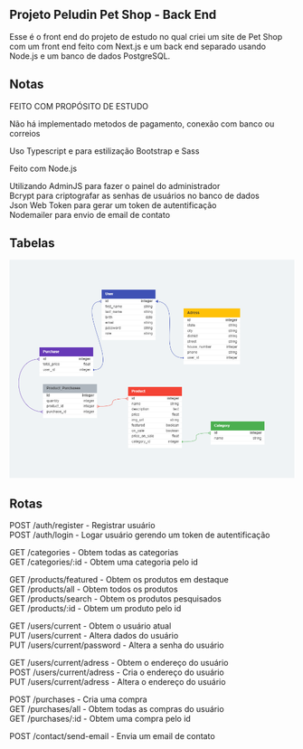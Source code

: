 ## Projeto Peludin Pet Shop - Back End

Esse é o front end do projeto de estudo no qual criei um site de Pet Shop com um front end feito com Next.js e um back end separado usando Node.js e um banco de dados PostgreSQL.

## Notas

FEITO COM PROPÓSITO DE ESTUDO

Não há implementado metodos de pagamento, conexão com banco ou correios

Uso Typescript e para estilização Bootstrap e Sass

Feito com Node.js

Utilizando AdminJS para fazer o painel do administrador  
Bcrypt para criptografar as senhas de usuários no banco de dados  
Json Web Token para gerar um token de autentificação  
Nodemailer para envio de email de contato

## Tabelas

![](public/images/PeludinTable.png)

## Rotas

POST /auth/register - Registrar usuário  
POST /auth/login - Logar usuário gerendo um token de autentificação

GET /categories - Obtem todas as categorias  
GET /categories/:id - Obtem uma categoria pelo id

GET /products/featured - Obtem os produtos em destaque  
GET /products/all - Obtem todos os produtos  
GET /products/search - Obtem os produtos pesquisados  
GET /products/:id - Obtem um produto pelo id

GET /users/current - Obtem o usuário atual  
PUT /users/current - Altera dados do usuário  
PUT /users/current/password - Altera a senha do usuário

GET /users/current/adress - Obtem o endereço do usuário  
POST /users/current/adress - Cria o endereço do usuário  
PUT /users/current/adress - Altera o endereço do usuário

POST /purchases - Cria uma compra  
GET /purchases/all - Obtem todas as compras do usuário  
GET /purchases/:id - Obtem uma compra pelo id

POST /contact/send-email - Envia um email de contato
